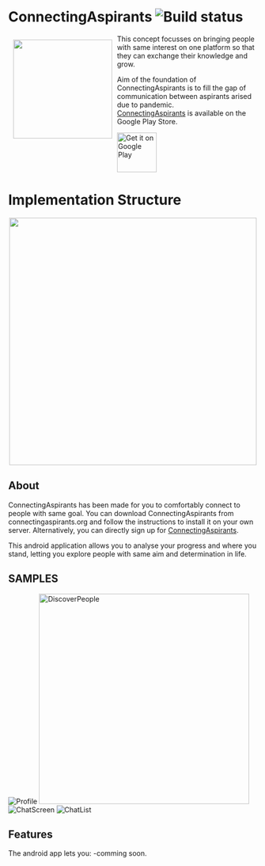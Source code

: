 # ConnectingAspirants ![Build status](https://github.com/wallabag/android-app/workflows/CI/badge.svg?branch=master)

<img src="https://github.com/divyansh-dxn/ConnectingAspirants/blob/main/media_storage/istockphoto-1283030328-170667a.jpg" align="left"
width="200" hspace="10" vspace="10">

This concept focusses on bringing people with same interest on one platform so that they can exchange their knowledge and grow.

Aim of the foundation of ConnectingAspirants is to fill the gap of communication between aspirants arised due to pandemic. 
<br>[ConnectingAspirants](www.connectingaspirants.org) is available on the Google Play Store.

<p align="left">
<a href="https://play.google.com/store/apps/details?id=$empty">
    <img alt="Get it on Google Play"
        height="80"
        src="https://play.google.com/intl/en_us/badges/images/generic/en_badge_web_generic.png" />
</a>  
</p>

# Implementation Structure
<p align="center">
<img  height="500" src="https://github.com/divyansh-dxn/ConnectingAspirants/blob/main/media_storage/data.png" />
</p>
        
## About
ConnectingAspirants has been made for you to comfortably connect to people with same goal.
You can download ConnectingAspirants from connectingaspirants.org and follow the instructions to install it on your own server.
Alternatively, you can directly sign up for [ConnectingAspirants](www.connectingaspirants.org).

This android application allows you to analyse your progress and where you stand, letting you explore people with same aim and determination in life.

## SAMPLES
![Profile](https://github.com/divyansh-dxn/ConnectingAspirants/blob/main/media_storage/profile.png)
<img alt="DiscoverPeople"
        height="425" src=https://github.com/divyansh-dxn/ConnectingAspirants/blob/main/media_storage/Discover.jpg />
![ChatScreen](https://github.com/divyansh-dxn/ConnectingAspirants/blob/main/media_storage/Screenshot%20from%202021-12-07%2011-21-17.png) ![ChatList](https://github.com/divyansh-dxn/ConnectingAspirants/blob/main/media_storage/Screenshot%20from%202021-12-07%2011-21-05.png) 

## Features

The android app lets you:
-comming soon.
